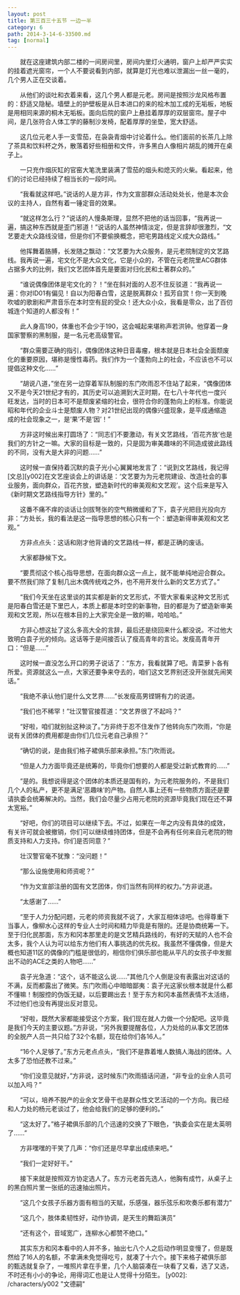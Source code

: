 ```yaml
---
layout: post
title: 第三百三十五节 一边一半
category: 6
path: 2014-3-14-6-33500.md
tag: [normal]
---
```


　　就在这座建筑内部二楼的一间房间里，房间内里灯火通明，窗户上却严严实实的挂着遮光窗帘，一个人不要说看到内部，就算是灯光也难以泄漏出一丝一毫的，几个男人正在交谈着。

　　从他们的谈吐和衣着来看，这几个男人都是元老。房间是按照沙龙风格布置的：舒适又隐秘。墙壁上的护壁板是从日本进口的来的桧木加工成的无垢板，地板是用相同来源的桐木无垢板。面向后院的窗户上悬挂着厚厚的双层窗帘。屋子中间，是几张符合人体工学的藤制沙发椅，配着厚厚的坐垫，宽大舒适。

　　这几位元老人手一支雪茄，在袅袅青烟中讨论着什么。他们面前的长茶几上除了茶具和饮料杯之外，散落着好些相册和文件，许多黑白人像相片胡乱的摊开在桌子上。

　　一只充作烟灰缸的官窑大笔洗里装满了雪茄的烟头和熄灭的火柴。看起来，他们的讨论已经持续了相当长的一段时间。

　　“我看就这样吧。”说话的人是方非，作为文宣部群众活动处处长，他是本次会议的主持人，自然有着一锤定音的效果。

　　“就这样怎么行？”说话的人慢条斯理，显然不把他的话当回事，“我再说一遍，搞这种东西就是歪门邪道！”说话的人虽然神情淡定，但是言辞却很激烈，“文艺要走大众路线没错，但是你们不要偷换概念，把宅男路线定义成大众路线。”

　　他挥舞着胳膊，长发随之飘动：“文艺要为大众服务，是元老院制定的文艺路线。我再说一遍，宅文化不是大众文化，它是小众的，不管在元老院里ACG群体占据多大的比例，我们文艺团体首先是要面对归化民和土著群众的。”

　　“谁说偶像团体是宅文化的？！”坐在斜对面的人忍不住反驳道：“我再说一遍：你对ID01有偏见！自以为阳春白雪，这是脱离群众！孤芳自赏！你一天到晚吹嘘的歌剧和严肃音乐在本时空有屁的受众！还大众小众，我看是零众，出了百仞城连个知道的人都没有！”

　　此人身高190，体重也不会少于190，这会喊起来堪称声若洪钟。他穿着一身国家警察的黑制服，是一名元老高级警官。

　　“群众需要正确的指引，偶像团体这种日音毒瘤，根本就是日本社会全面颓废化的重要原因，堪称是慢性毒药。我们作为一个蓬勃向上的社会，不应该也不可以提倡这种文化……”

　　“胡说八道，”坐在另一边穿着军队制服的东门吹雨忍不住站了起来，“偶像团体又不是今天21世纪才有的，其历史可以追溯到大正时期，在七八十年代也一度兴旺发达，当时的日本可不是颓废紧缩的社会，很符合你的蓬勃向上的标准。你能说昭和年代的企业斗士是颓废人物？对21世纪出现的偶像兴盛现象，是平成通缩造成的社会现象之一，是‘果’不是‘因’！”

　　方非这时候出来打圆场了：“同志们不要激动，有关文艺路线，‘百花齐放’也是我们的方针之一嘛。大家的目标是一致的，只是囡为审美趣味的不同造成彼此路线的不同，没有大是大非的问题……”

　　这时候一直保持着沉默的袁子光小心翼翼地发言了：“说到文艺路线，我记得[文总][y002]在文艺座谈会上的讲话是：‘文艺要为为元老院建设、改造社会的事业服务，面向群众，百花齐放，塑造新时代的审美观和文艺观’。这个后来是写入《新时期文艺路线指导方针》里的。”

　　这番不痛不痒的谈话让剑拔弩张的空气稍微缓和了下，袁子光把目光投向方非：“方处长，我的看法是这一指导思想的核心只有一个：塑造新得审美观和文艺观。”

　　方非点点头：这话和刚才他背诵的文艺路线一样，都是正确的废话。

　　大家都静候下文。

　　“要贯彻这个核心指导思想，在面向群众这一点上，就不能单纯地迎合群众。要不然我们除了复制几出木偶传统戏之外，也不用开发什么新的文艺方式了。”

　　“我们今天坐在这里谈的其实都是新的文艺形式，不管大家看来这种文艺形式是阳春白雪还是下里巴人，本质上都是本时空的新事物，目的都是为了塑造新审美观和文艺观，所以在根本目的上大家完全是一致的嘛，哈哈哈。”

　　方非心想这扯了这么多高大全的言辞，最后还是绕回来什么都没说。不过他大致明白袁子光的倾向。这话等于是间接否认了瘦高青年的言论。发瘦高青年开口：“但是……”

　　这时候一直没怎么开口的男子说话了：“东方，我看就算了吧。青菜萝卜各有所爱。资源就这么一点，大家还要争来夺去的，咱们这文艺界别还没开张就先闹笑话。”

　　“我绝不承认他们是什么文艺界……”长发瘦高男铿锵有力的说道。

　　“我们也不稀罕！”壮汉警官接茬道：“文艺界很了不起吗？”

　　“好啦，咱们就别扯这种淡了。”方非终于忍不住发作了他转向东门吹雨，“你是说有关团体的费用都是由你们几位元老自己承担？”

　　“确切的说，是由我们格子裙俱乐部来承担。”东门吹雨说。

　　“但是人力方面毕竟还是统筹的，毕竟你们想要的人都是受过新式教育的……”

　　“是的。我想说得是这个团体的本质还是国有的，为元老院服务的，不是我们几个人的私产，更不是满足‘恶趣味’的产物。自然人事上还有一些物质方面还是要请执委会统筹解决的。当然，我们会尽量少占用元老院的资源毕竟我们现在还不算太宽裕。”

　　“好吧，你们的项目可以继续下去。不过，如果在一年之内没有具体的成效，有关许可就会被撤销，你们可以继续维持团体，但是不会再有任何来自元老院的物质支持和人力支持。你们是否同意？”

　　壮汉警官毫不犹豫：“没问题！”

　　“那么设施使用和师资呢？”

　　“作为文宣部注册的国有文艺团体，你们当然有同样的权力。”方非说道。

　　“太感谢了……”

　　“至于人力分配问题，元老的师资我就不说了，大家互相体谅吧。也得尊重下当事人，像柳水心这样的专业人士时间和精力毕竟是有限的。还是协商统筹一下。至于归化民那面，东方和冈本那里走的是文艺精兵路线的，有好的天赋的人也不会太多，我个人认为可以给东方他们有人事挑选的优先权。我虽然不懂偶像，但是大概也知道11区的偶像的门槛是很低的，相信你们俱乐部也能从平凡的女孩子中发掘出不动的ACE之类的人物吧……”

　　袁子光急道：“这个，话不能这么说……”其他几个人倒是没有表露出对这话的不满，反而都露出了微笑。东门吹雨心中暗暗鄙夷：袁子光这家伙根本就是什么都不懂嘛！制服控的伪饭无疑，以后要踢出去！至于东方和冈本虽然表情不太活络，不过他们也没有再提出反对意见。

　　“好啦，既然大家都能接受这个方案，我们现在就人力做一个分配吧。这毕竟是我们今天的主要议题。”方非说，“另外我要提醒各位，人力处给的从事文艺团体的全脱产人员一共只给了32个名额，现在给你们各16人。”

　　“16个人足够了。”东方元老点点头，“我们不是靠着堆人数搞人海战的团体。人太多了恐怕还教不过来。”

　　“你们没意见就好，”方非说，这时候东门吹雨插话问道，“非专业的业余人员可以加入吗？”

　　“可以，培养不脱产的业余文艺骨干也是群众性文艺活动的一个方向。我已经和人力处的杨元老谈过了，他会给我们的足够的便利的。”

　　“这太好了。”格子裙俱乐部的几个迅速的交换了下眼色，“执委会实在是太英明了……”

　　方非嘿嘿的干笑了几声：“你们还是尽早拿出成绩来吧。”

　　“我们一定好好干。”

　　接下来就是按照双方协定选人了。东方元老首先选人，他胸有成竹，从桌子上的黑白照片里一张纸的迅速抽出照片。

　　“这几个女孩子乐器方面有相当的天赋，乐感强，器乐弦乐和吹奏乐都有潜力”

　　“这几个，肢体柔韧性好，动作协调，是天生的舞蹈演员”

　　“还有这个，音域宽广，连柳水心都赞不绝口。”

　　其实东方和冈本看中的人并不多，抽出七八个人之后动作明显变慢了，但是既然给了16人的名额，不拿满未免觉得吃亏，就凑了十六个。接下来格子裙俱乐部的甄选就复杂了，一堆照片拿在手里，几个人脑袋凑在一块看了又看，选了又选，不时还有小小的争论，用得词汇也是让人觉得十分陌生。
[y002]: /characters/y002 "文德嗣"

